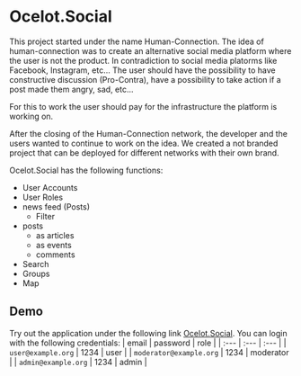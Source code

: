 # Ocelot.Social

This project started under the name Human-Connection. The idea of human-connection was to create an alternative social media platform where the user is not the product. In contradiction to social media platorms like Facebook, Instagram, etc... The user should have the possibility to have constructive discussion (Pro-Contra), have a possibility to take action if a post made them angry, sad, etc...

For this to work the user should pay for the infrastructure the platform is working on.

After the closing of the Human-Connection network, the developer and the users wanted to continue to work on the idea. We created a not branded project that can be deployed for different networks with their own brand.

Ocelot.Social has the following functions:

- User Accounts
- User Roles
- news feed (Posts)
  - Filter
- posts
  - as articles
  - as events
  - comments
- Search
- Groups
- Map

## Demo

Try out the application under the following link [Ocelot.Social](https://stage.ocelot.social/).
You can login with the following credentials:
| email | password | role |
| :--- | :--- | :--- |
| `user@example.org` | 1234 | user |
| `moderator@example.org` | 1234 | moderator |
| `admin@example.org` | 1234 | admin |